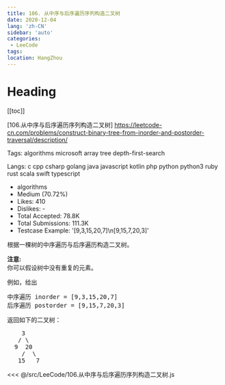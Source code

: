 ```yaml
---
title: 106. 从中序与后序遍历序列构造二叉树  
date: 2020-12-04
lang: 'zh-CN'
sidebar: 'auto'
categories:
 - LeeCode
tags: 
location: HangZhou
---
```


# Heading
[[toc]]

[106.从中序与后序遍历序列构造二叉树] https://leetcode-cn.com/problems/construct-binary-tree-from-inorder-and-postorder-traversal/description/

Tags:   algorithms   microsoft   array   tree   depth-first-search 

Langs:  c   cpp   csharp   golang   java   javascript   kotlin   php   python   python3   ruby   rust   scala   swift   typescript 

* algorithms
* Medium (70.72%)
* Likes:    410
* Dislikes: -
* Total Accepted:    78.8K
* Total Submissions: 111.3K
* Testcase Example:  '[9,3,15,20,7]\n[9,15,7,20,3]'

<p>根据一棵树的中序遍历与后序遍历构造二叉树。</p>

<p><strong>注意:</strong><br>
你可以假设树中没有重复的元素。</p>

<p>例如，给出</p>

<pre>中序遍历 inorder =&nbsp;[9,3,15,20,7]
后序遍历 postorder = [9,15,7,20,3]</pre>

<p>返回如下的二叉树：</p>

<pre>    3
   / \
  9  20
    /  \
   15   7
</pre>

<<< @/src/LeeCode/106.从中序与后序遍历序列构造二叉树.js